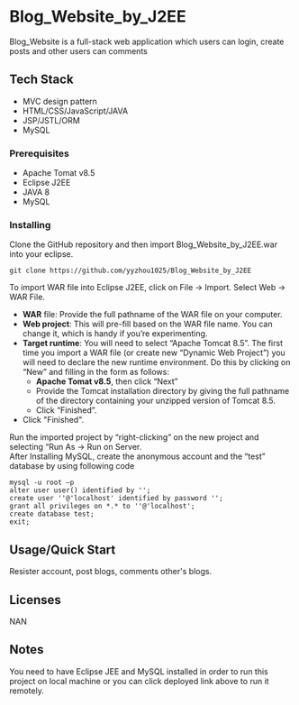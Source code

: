 # Blog_Website_by_J2EE

Blog_Website is a full-stack web application which users can login, create posts and other users can comments 

## Tech Stack

* MVC design pattern
* HTML/CSS/JavaScript/JAVA
* JSP/JSTL/ORM
* MySQL

### Prerequisites
* Apache Tomat v8.5
* Eclipse J2EE
* JAVA 8
* MySQL

### Installing

Clone the GitHub repository and then import Blog_Website_by_J2EE.war into your eclipse.

```
git clone https://github.com/yyzhou1025/Blog_Website_by_J2EE
```

To import WAR file into Eclipse J2EE, click on File -> Import. Select Web -> WAR File.

* **WAR** file: Provide the full pathname of the WAR file on your computer.
* **Web project**: This will pre-fill based on the WAR file name. You can change it, which is handy if
you’re experimenting.
* **Target runtime**: You will need to select “Apache Tomcat 8.5”. The first time you import a WAR
file (or create new “Dynamic Web Project”) you will need to declare the new runtime environment. Do this by clicking on “New” and filling in the form as follows:
	* **Apache Tomat v8.5**, then click “Next”
	* Provide the Tomcat installation directory by giving the full pathname of the directory
containing your unzipped version of Tomcat 8.5.
	* Click “Finished”.
* Click "Finished".

Run the imported project by “right-clicking” on the new project and selecting “Run As -> Run on Server. <br>
After Installing MySQL, create the anonymous account and the “test” database by using following code<br>
```
mysql -u root –p
alter user user() identified by '';
create user ''@'localhost' identified by password '';
grant all privileges on *.* to ''@'localhost';
create database test;
exit;
```

## Usage/Quick Start
Resister account, post blogs, comments other's blogs.


## Licenses
NAN

## Notes
You need to have Eclipse JEE and MySQL installed in order to run this project on local machine or you can click deployed link above to run it remotely.

